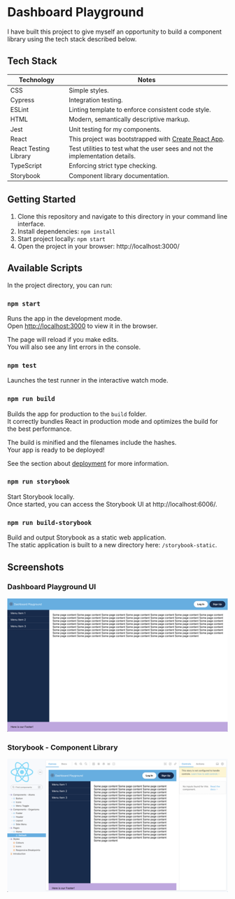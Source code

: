 # Dashboard Playground

I have built this project to give myself an opportunity to  build a component library using the tech stack described below.

## Tech Stack

| Technology            | Notes |
| --------------------- | --------------------- |
| CSS                   | Simple styles. |
| Cypress               | Integration testing. |
| ESLint                | Linting template to enforce consistent code style. |
| HTML                  | Modern, semantically descriptive markup. |
| Jest                  | Unit testing for my components. |
| React                 | This project was bootstrapped with [Create React App](https://github.com/facebook/create-react-app). |
| React Testing Library | Test utilities to test what the user sees and not the implementation details. |
| TypeScript            | Enforcing strict type checking. |
| Storybook             | Component library documentation. |

## Getting Started

1. Clone this repository and navigate to this directory in your command line interface.
1. Install dependencies: `npm install`
1. Start project locally: `npm start`
1. Open the project in your browser: http://localhost:3000/


## Available Scripts

In the project directory, you can run:

### `npm start`

Runs the app in the development mode.\
Open [http://localhost:3000](http://localhost:3000) to view it in the browser.

The page will reload if you make edits.\
You will also see any lint errors in the console.

### `npm test`

Launches the test runner in the interactive watch mode.

### `npm run build`

Builds the app for production to the `build` folder.\
It correctly bundles React in production mode and optimizes the build for the best performance.

The build is minified and the filenames include the hashes.\
Your app is ready to be deployed!

See the section about [deployment](https://facebook.github.io/create-react-app/docs/deployment) for more information.

### `npm run storybook`

Start Storybook locally.\
Once started, you can access the Storybook UI at http://localhost:6006/.

### `npm run build-storybook`

Build and output Storybook as a static web application.\
The static application is built to a new directory here: `/storybook-static`.

## Screenshots

### Dashboard Playground UI
![Dashboard Playground Screenshot](assets/screenshot.png)

### Storybook - Component Library
![Dashboard Playground Storybook Interface](assets/storybook.png)